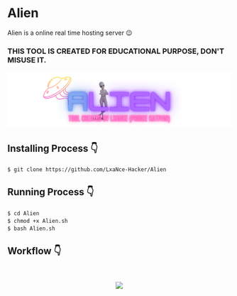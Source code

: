 # Alien
Alien is a online real time hosting server 😉

### THIS TOOL IS CREATED FOR EDUCATIONAL PURPOSE, DON'T MISUSE IT.
<p align="center">
  <img src=".img/Alien.png">
</p>

## Installing Process 👇
```$ git clone https://github.com/LxaNce-Hacker/Alien```<br>
## Running Process 👇
```$ cd Alien```<br>
```$ chmod +x Alien.sh```<br>
```$ bash Alien.sh```<br>

## Workflow 👇
<br>
<p align="center">
  <img src=".img/Alien.png.png">
</p>
